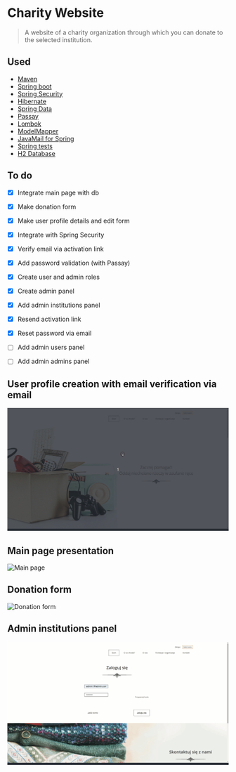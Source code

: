 # Charity Website
> A website of a charity organization through which you can donate to the selected institution. 

## Used
+ [Maven](https://maven.apache.org/)
+ [Spring boot](https://spring.io/projects/spring-boot)
+ [Spring Security](https://spring.io/projects/spring-security)
+ [Hibernate](https://hibernate.org/)
+ [Spring Data](https://spring.io/projects/spring-data)
+ [Passay](https://www.passay.org)
+ [Lombok](https://projectlombok.org/)
+ [ModelMapper](http://modelmapper.org/)
+ [JavaMail for Spring](https://mvnrepository.com/artifact/org.springframework.boot/spring-boot-starter-mail)
+ [Spring tests](https://mvnrepository.com/artifact/org.springframework.boot/spring-boot-starter-mail)
+ [H2 Database](https://www.h2database.com/html/main.html)


## To do
+ [x] Integrate main page with db
+ [X] Make donation form
+ [X] Make user profile details and edit form
+ [X] Integrate with Spring Security
+ [X] Verify email via activation link
+ [X] Add password validation (with Passay)
+ [X] Create user and admin roles
+ [X] Create admin panel
+ [X] Add admin institutions panel
+ [X] Resend activation link
+ [X] Reset password via email
+ [ ] Add admin users panel
+ [ ] Add admin admins panel


## User profile creation with email verification via email
![Registration](img/registration.gif)

## Main page presentation
![Main page](img/main.gif)

## Donation form
![Donation form](img/donation.gif)

## Admin institutions panel
![Admin panel](img/admin_institutions.gif)